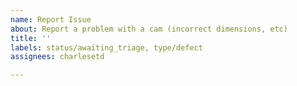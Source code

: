 ```yaml
---
name: Report Issue
about: Report a problem with a cam (incorrect dimensions, etc)
title: ''
labels: status/awaiting_triage, type/defect
assignees: charlesetd

---
```


<!-- Describe the problem to the best of your ability. Please include any pictures showcasing the issue. -->
